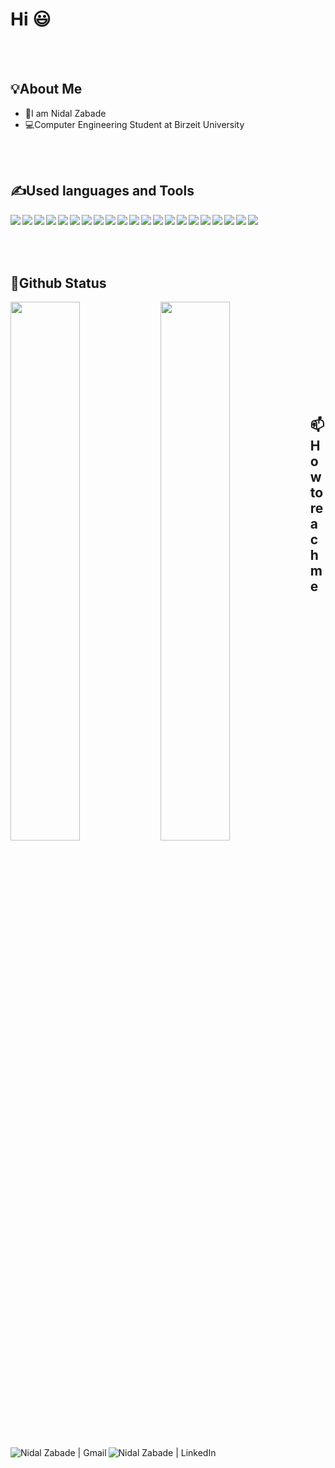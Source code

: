 # Hi 😃

<br />

<br>

## 💡About Me

- 🫡I am Nidal Zabade
- 💻Computer Engineering Student at Birzeit University

<br />

<br>

## ✍️Used languages and Tools

<img align="left" src="https://img.shields.io/badge/Java-ED8B00?style=for-the-badge&logo=openjdk&logoColor=white"/>
<img align="left" src="https://img.shields.io/badge/Python-FFD43B?style=for-the-badge&logo=python&logoColor=blue"/>
<img align="left" src="https://img.shields.io/badge/C-00599C?style=for-the-badge&logo=c&logoColor=white"/>
<img align="left" src="https://img.shields.io/badge/C%23-239120?style=for-the-badge&logo=c-sharp&logoColor=white"/>
<img align="left" src="https://img.shields.io/badge/HTML5-E34F26?style=for-the-badge&logo=html5&logoColor=white"/>
<img align="left" src="https://img.shields.io/badge/CSS3-1572B6?style=for-the-badge&logo=css3&logoColor=white"/>
<img align="left" src="https://img.shields.io/badge/JavaScript-F7DF1E?style=for-the-badge&logo=javascript&logoColor=black"/>
<img align="left" src="https://img.shields.io/badge/Shell_Script-121011?style=for-the-badge&logo=gnu-bash&logoColor=white"/>
<img align="left" src="https://img.shields.io/badge/Markdown-000000?style=for-the-badge&logo=markdown&logoColor=white"/>
<img align="left" src="https://img.shields.io/badge/PostgreSQL-316192?style=for-the-badge&logo=postgresql&logoColor=white"/>
<img align="left" src="https://img.shields.io/badge/VSCode-0078D4?style=for-the-badge&logo=visual%20studio%20code&logoColor=white">
<img align="left" src="https://img.shields.io/badge/CLion-000000?style=for-the-badge&logo=clion&logoColor=white">
<img align="left" src="https://img.shields.io/badge/PyCharm-000000?style=for-the-badge&logo=pycharm&logoColor=white">
<img align="left" src="https://img.shields.io/badge/IntelliJ%20IDEA-000000?style=for-the-badge&logo=intellij-idea&logoColor=white">
<img align="left" src="https://img.shields.io/badge/WebStorm-000000?style=for-the-badge&logo=webstorm&logoColor=white">
<img align="left" src="https://img.shields.io/badge/Windows-0078D6?style=for-the-badge&logo=windows&logoColor=white">
<img align="left" src="https://img.shields.io/badge/Linux-FCC624?style=for-the-badge&logo=linux&logoColor=black">
<img align="left" src="https://img.shields.io/badge/Ubuntu-E95420?style=for-the-badge&logo=ubuntu&logoColor=white">
<img align="left" src="https://img.shields.io/badge/MIPS-000000?style=for-the-badge&logo=mips&logoColor=white">
<img align="left" src="https://img.shields.io/badge/Assembly-9cf?style=for-the-badge&logo=assembly&logoColor=black">
<img align="left" src="https://img.shields.io/badge/Verilog-DA291C?style=for-the-badge&logo=verilog&logoColor=white">

<br /> 
<br>
<br /> 
<br>

## 🧾Github Status

<img align="left" width="47%" src="https://github-readme-stats.vercel.app/api?username=NidalZabade&show_icons=true&theme=highcontrast&include_all_commits=false&bg_color=0d1117&hide_border=true&title_color=58a6fe&icon_color=58a6ef#gh-dark-mode-only&cache_second=7319"/>

<img align="left" width="47%" src="https://github-readme-stats.vercel.app/api/top-langs/?username=NidalZabade&theme=highcontrast&layout=compact&include_all_commits=false&langs_count=10&bg_color=0d1117&hide_border=true&title_color=58a6fe&icon_color=58a6ef#gh-dark-mode-only&cache_second=7319"/>

<br /> 
<br>
<br />
<br>
<br />
<br /> 
<br>
<br /> 
<br>

## 📫 How to reach me

<a href="mailto:nidal1zabade@gmail.com">
  <img align="left" alt="Nidal Zabade | Gmail" src="https://img.shields.io/badge/Gmail-D14836?style=for-the-badge&logo=gmail&logoColor=white" />

<a href="https://www.linkedin.com/in/nidal-zabade-379523264/">
  <img align="left" alt="Nidal Zabade | LinkedIn" src="https://img.shields.io/badge/LinkedIn-0077B5?style=for-the-badge&logo=linkedin&logoColor=white" />
